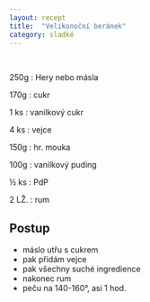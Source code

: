 ```yaml
---
layout: recept
title:  "Velikonoční beránek"
category: sladké
---
```


<br>

<div class="ingredience" markdown="1">

250g
: Hery nebo másla

170g
: cukr

1 ks
: vanilkový cukr

4 ks
: vejce

150g
: hr. mouka

100g
: vanilkový puding

½ ks
: PdP

2 LŽ.
: rum
     
</div>

## Postup

<div class="postup" markdown="1">  

- máslo utřu s cukrem
- pak přidám vejce
- pak všechny suché ingredience
- nakonec rum
- peču na 140-160°, asi 1 hod.
     
</div>
